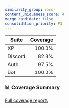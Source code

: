```yaml
---
similarity_group: docs-
content_uniqueness_score: 4
merge_candidate: false
consolidation_priority: P3
---
```

| Suite | Coverage |
| --- | ---: |
| XP | 100.0% |
| Discord | 82.8% |
| Auth | 97.5% |
| Bot | 100.0% |

### 📊 Coverage Summary

[Full coverage reports](https://github.com/theangrygamershowproductions/DevOnboarder/actions/runs/18264949850)

